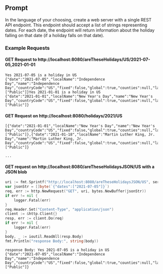 ## Prompt

In the language of your choosing, create a web server with a single REST API endpoint. This endpoint should accept a list of strings representing dates. For each date, the endpoint will return information about the holiday falling on that date (if a holiday falls on that date).

### Example Requests
#### GET Request to http://localhost:8080/areTheseHolidays/US/2021-07-05,2021-01-01

```shell
Yes 2021-07-05 is a holiday in US
{"date":"2021-07-05","localName":"Independence Day","name":"Independence Day","countryCode":"US","fixed":false,"global":true,"counties":null,"launchYear":null,"types":["Public"]}Yes 2021-01-01 is a holiday in US
{"date":"2021-01-01","localName":"New Year's Day","name":"New Year's Day","countryCode":"US","fixed":false,"global":true,"counties":null,"launchYear":null,"types":["Public"]}
```

#### GET Request on http://localhost:8080/holidays/2021/US

```shell
[{"date":"2021-01-01","localName":"New Year's Day","name":"New Year's Day","countryCode":"US","fixed":false,"global":true,"counties":null,"launchYear":null,"types":["Public"]},{"date":"2021-01-18","localName":"Martin Luther King, Jr. Day","name":"Martin Luther King, Jr. Day","countryCode":"US","fixed":false,"global":true,"counties":null,"launchYear":null,"types":["Public"]}

...
```

#### GET request on http://localhost:8080/areTheseHolidaysJSON/US with a JSON blob

```go
uri := fmt.Sprintf("http://localhost:8080/areTheseHolidaysJSON/US", serverURL)
var jsonStr = []byte(`{"dates":["2021-07-05"]}`)
req, err := http.NewRequest("GET", uri, bytes.NewBuffer(jsonStr))
if err != nil {
    logger.Fatal(err)
}
req.Header.Set("Content-Type", "application/json")
client := &http.Client{}
resp, err := client.Do(req)
if err != nil {
    logger.Fatal(err)
}
body, _ := ioutil.ReadAll(resp.Body)
fmt.Println("response Body:", string(body))
```

```shell
response Body: Yes 2021-07-05 is a holiday in US
{"date":"2021-07-05","localName":"Independence Day","name":"Independence Day","countryCode":"US","fixed":false,"global":true,"counties":null,"launchYear":null,"types":["Public"]}
```